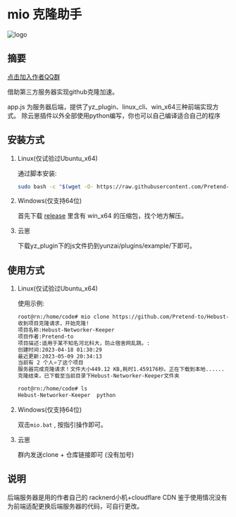 # mio 克隆助手

![logo](https://drive.fcip.xyz/directlink/fc1/response.gif)


## 摘要
[点击加入作者QQ群](http://qm.qq.com/cgi-bin/qm/qr?_wv=1027&k=BPVotGnSlCdy9AWXKSw4WlY6XjgJ2Z7O&authKey=4Obq%2FxNAuF7qL3z96uXMoV8KqxiSbtTCbEjYIer38ZW6%2F%2BERcJMTg90BhGRh2iQJ&noverify=0&group_code=798543340)  

借助第三方服务器实现github克隆加速。

app.js 为服务器后端，提供了yz_plugin、linux_cli、win_x64三种前端实现方式。
除云崽插件以外全部使用python编写，你也可以自己编译适合自己的程序


## 安装方式
1. Linux(仅试验过Ubuntu_x64)
   
   通过脚本安装:
   ```bash
   sudo bash -c "$(wget -O- https://raw.githubusercontent.com/Pretend-to/github_proxy/master/linux_cli/install_scripts/mio_x64_install.sh)"
   ```

2. Windows(仅支持64位)
   
   首先下载 [release](https://github.com/Pretend-to/github_proxy/releases) 里含有 win_x64 的压缩包，找个地方解压。

3. 云崽

    下载yz_plugin下的js文件扔到yunzai/plugins/example/下即可。

## 使用方式
1. Linux(仅试验过Ubuntu_x64)
   
   使用示例:
   ```bash
   root@rn:/home/code# mio clone https://github.com/Pretend-to/Hebust-Networker-Keeper
   收到项目克隆请求，开始克隆!
   项目名称:Hebust-Networker-Keeper
   项目作者:Pretend-to
   项目描述:适用于某不知名河北科大，防止宿舍网乱跳。:
   创建时间:2023-04-18 01:30:29
   最近更新:2023-05-09 20:34:13
   当前有 2 个人⭐了这个项目
   服务器完成克隆请求！文件大小449.12 KB,耗时1.459176秒。正在下载到本地......
   克隆结束，已下载至当前目录下Hebust-Networker-Keeper文件夹

   root@rn:/home/code# ls
   Hebust-Networker-Keeper  python  
   ```

2. Windows(仅支持64位)
   
   双击`mio.bat` , 按指引操作即可。

3. 云崽

   群内发送clone + 仓库链接即可 (没有加号)

## 说明
后端服务器是用的作者自己的 racknerd小机+cloudflare CDN 鉴于使用情况没有为前端适配更换后端服务器的代码，可自行更改。
